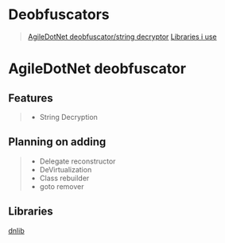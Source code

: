 # Deobfuscators
> [AgileDotNet deobfuscator/string decryptor](#agiledotnet-deobfuscator)
> [Libraries i use](#libraries)

# AgileDotNet deobfuscator

## Features

> - String Decryption

## Planning on adding

> - Delegate reconstructor
> - DeVirtualization
> - Class rebuilder
> - goto remover

## Libraries

[dnlib](https://github.com/0xd4d/dnlib)
